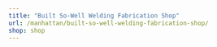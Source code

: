 ```yaml
---
title: "Built So-Well Welding Fabrication Shop"
url: /manhattan/built-so-well-welding-fabrication-shop/
shop: shop
---
```

